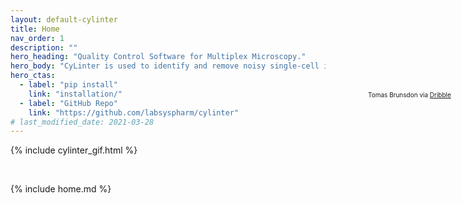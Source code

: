 ```yaml
---
layout: default-cylinter
title: Home
nav_order: 1
description: ""
hero_heading: "Quality Control Software for Multiplex Microscopy."
hero_body: "CyLinter is used to identify and remove noisy single-cell instances in multiplex images of tissue."
hero_ctas:
  - label: "pip install"
    link: "installation/"
  - label: "GitHub Repo"
    link: "https://github.com/labsyspharm/cylinter"
# last_modified_date: 2021-03-28
---
```

<style>
.main-header {
    padding-top: 0px;
    background: url("{{ site.baseurl }}/assets/gifs/solitary_saunter.gif") center no-repeat;
        background-position: bottom 580px right 300px;
    background-size: 18%;
    padding-bottom: 0px;
}
</style>

<div style = "position:absolute; left:800px; top:200px; font-size: 10px; z-index: 1000;">
  Tomas Brunsdon via <a href="https://dribbble.com/shots/3281814-Solitary-Saunter/">Dribble</a>
</div>

{% include cylinter_gif.html %}

<br/>

{% include home.md %}

<!-- {% include youtube.html id="DY_F-eG9nm4" autoplay=true mute=true controls=false loop=true related=false %} -->

<br/>
